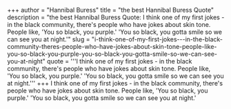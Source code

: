 +++
author = "Hannibal Buress"
title = "the best Hannibal Buress Quote"
description = "the best Hannibal Buress Quote: I think one of my first jokes - in the black community, there's people who have jokes about skin tone. People like, 'You so black, you purple.' 'You so black, you gotta smile so we can see you at night.'"
slug = "i-think-one-of-my-first-jokes---in-the-black-community-theres-people-who-have-jokes-about-skin-tone-people-like-you-so-black-you-purple-you-so-black-you-gotta-smile-so-we-can-see-you-at-night"
quote = '''I think one of my first jokes - in the black community, there's people who have jokes about skin tone. People like, 'You so black, you purple.' 'You so black, you gotta smile so we can see you at night.'''
+++
I think one of my first jokes - in the black community, there's people who have jokes about skin tone. People like, 'You so black, you purple.' 'You so black, you gotta smile so we can see you at night.'
